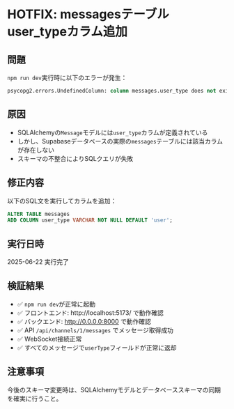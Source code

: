 # HOTFIX: messagesテーブルuser_typeカラム追加

## 問題

`npm run dev`実行時に以下のエラーが発生：

```sql
psycopg2.errors.UndefinedColumn: column messages.user_type does not exist
```

## 原因

- SQLAlchemyの`Message`モデルには`user_type`カラムが定義されている
- しかし、Supabaseデータベースの実際の`messages`テーブルには該当カラムが存在しない
- スキーマの不整合によりSQLクエリが失敗

## 修正内容

以下のSQL文を実行してカラムを追加：

```sql
ALTER TABLE messages 
ADD COLUMN user_type VARCHAR NOT NULL DEFAULT 'user';
```

## 実行日時

2025-06-22 実行完了

## 検証結果

- ✅ `npm run dev`が正常に起動
- ✅ フロントエンド: http://localhost:5173/ で動作確認
- ✅ バックエンド: http://0.0.0.0:8000 で動作確認  
- ✅ API `/api/channels/1/messages` でメッセージ取得成功
- ✅ WebSocket接続正常
- ✅ すべてのメッセージで`userType`フィールドが正常に返却

## 注意事項

今後のスキーマ変更時は、SQLAlchemyモデルとデータベーススキーマの同期を確実に行うこと。